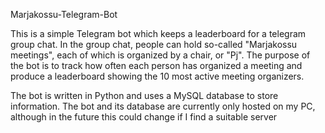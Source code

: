 Marjakossu-Telegram-Bot

This is a simple Telegram bot which keeps a leaderboard for a telegram group chat. In the group chat, people can hold so-called "Marjakossu meetings",
each of which is organized by a chair, or "Pj". The purpose of the bot is to track how often each person has organized a meeting and produce a leaderboard
showing the 10 most active meeting organizers.

The bot is written in Python and uses a MySQL database to store information. The bot and its database are currently only hosted on my PC, although in the future
this could change if I find a suitable server

